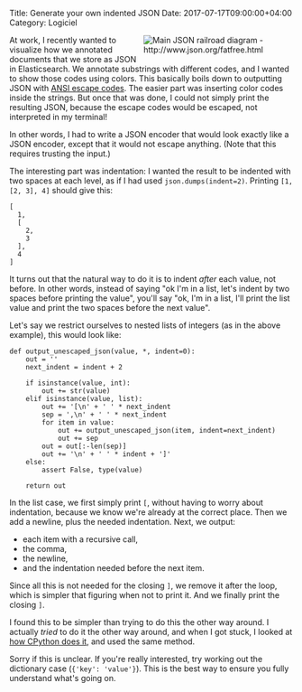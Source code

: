 Title: Generate your own indented JSON
Date: 2017-07-17T09:00:00+04:00
Category: Logiciel

<img alt="Main JSON railroad diagram - http://www.json.org/fatfree.html" src="{filename}/images/json_value.gif" style="float: right; max-width:50%; max-height: 300px; height:auto; padding: 0 1em 1em 0"/>

At work, I recently wanted to visualize how we annotated documents
that we store as JSON in Elasticsearch. We annotate substrings with
different codes, and I wanted to show those codes using colors. This
basically boils down to outputting JSON with [ANSI escape
codes](https://en.wikipedia.org/wiki/ANSI_escape_code). The easier
part was inserting color codes inside the strings. But once that was
done, I could not simply print the resulting JSON, because the escape
codes would be escaped, not interpreted in my terminal!

In other words, I had to write a JSON encoder that would look exactly
like a JSON encoder, except that it would not escape anything. (Note
that this requires trusting the input.)

The interesting part was indentation: I wanted the result to be
indented with two spaces at each level, as if I had used
`json.dumps(indent=2)`. Printing `[1, [2, 3], 4]` should give this:

```
[
  1,
  [
    2,
    3
  ],
  4
]
```

It turns out that the natural way to do it is to indent *after* each
value, not before. In other words, instead of saying "ok I'm in a
list, let's indent by two spaces before printing the value", you'll
say "ok, I'm in a list, I'll print the list value and print the two
spaces before the next value".

Let's say we restrict ourselves to nested lists of integers (as
in the above example), this would look like:

```
def output_unescaped_json(value, *, indent=0):
    out = ''
    next_indent = indent + 2

    if isinstance(value, int):
        out += str(value)
    elif isinstance(value, list):
        out += '[\n' + ' ' * next_indent
        sep = ',\n' + ' ' * next_indent
        for item in value:
            out += output_unescaped_json(item, indent=next_indent)
            out += sep
        out = out[:-len(sep)]
        out += '\n' + ' ' * indent + ']'
    else:
        assert False, type(value)

    return out
```

In the list case, we first simply print `[`, without having to worry
about indentation, because we know we're already at the correct place.
Then we add a newline, plus the needed indentation. Next, we output:

 * each item with a recursive call,
 * the comma,
 * the newline,
 * and the indentation needed before the next item.

Since all this is not needed for the closing `]`, we remove it after
the loop, which is simpler that figuring when not to print it. And we
finally print the closing `]`.

I found this to be simpler than trying to do this the other way
around. I actually *tried* to do it the other way around, and when I
got stuck, I looked at [how CPython does
it](https://github.com/python/cpython/blob/master/Lib/json/encoder.py),
and used the same method.

Sorry if this is unclear. If you're really interested, try working out
the dictionary case (`{'key': 'value'}`). This is the best way to
ensure you fully understand what's going on.

<!-- vim: spelllang=en
-->
